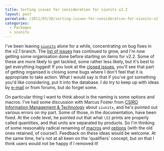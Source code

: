 ```yaml
---
title: Sorting issues for consideration for siunitx v2.2
layout: post
permalink: /2011/03/20/sorting-issues-for-consideration-for-siunitx-v2-2/
categories:
  - Packages
  - siunitx
---
```

I've been leaving [`siunitx`](https://ctan.org/pkg/siunitx) alone for a while, concentrating on bug fixes in the v2.1 branch. The  [list of issues](https://github.com/josephwright/siunitx/issues?status=open) has continued to grow, and I'm now getting some organisation done before starting on items for v2.2. Some of these are more likely to get tackled, some rather less likely, but it's best to get everything logged! If you look at the [closed issues](https://github.com/josephwright/siunitx/issues?status=closed), you'll see that part of getting organised is closing some bugs where I don't feel that it is appropriate to take action. What I would say is that if you've got something you'd like considering, put it into the database. I do try to keep up with ideas by [e-mail](mailto:joseph.wright@morningstar2.co.uk) or from forums, but do forget some.

On particular thing I want to think about is the naming is some options and macros. I've had some discussion with Marcus Foster from [CSIRO Information Management &amp; Technology](http://www.csiro.au/) about `siunitx`, and he's pointed out various errors on my part. Some of those, in the documentation, have been fixed. At the code level, he pointed out that what `\SI` prints are properly called quantities, and that units are separated by products. So I'm thinking of some reasonably radical renaming of [macros](https://github.com/josephwright/siunitx/issue/116/) and [options](https://github.com/josephwright/siunitx/issue/115/) (with the old ones retained, of course!). Feedback on these ideas would be welcome. At the same time, he's not at all keen on the 'qualifiers' concept, but on that I think users would not be happy if I removed it!
